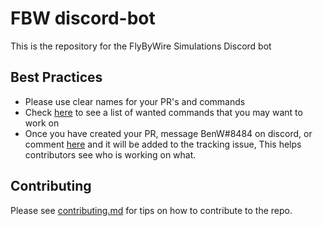 # FBW discord-bot

This is the repository for the FlyByWire Simulations Discord bot

## Best Practices

* Please use clear names for your PR's and commands
* Check [here](https://github.com/flybywiresim/discord-bot/issues/8) to see a list of wanted commands that you may want to work on
* Once you have created your PR, message BenW#8484 on discord, or comment [here](https://github.com/flybywiresim/discord-bot/issues/8) and it will be added to the tracking issue, This helps contributors see who is working on what.

## Contributing

Please see [contributing.md](.github/CONTRIBUTING.md) for tips on how to contribute to the repo.